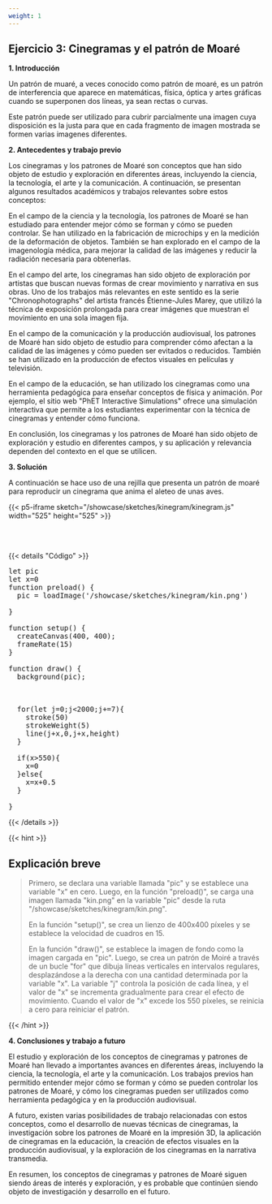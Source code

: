 ```yaml
---
weight: 1
---
```


## Ejercicio 3: Cinegramas y el patrón de Moaré

**1. Introducción**

Un patrón de muaré, a veces conocido como patrón de moaré, es un patrón de interferencia que aparece en matemáticas, física, óptica y artes gráficas cuando se superponen dos líneas, ya sean rectas o curvas. 

Este patrón puede ser utilizado para cubrir parcialmente una imagen cuya disposición es la justa para que en cada fragmento de imagen mostrada se formen varias imagenes diferentes.

**2. Antecedentes y  trabajo previo**

Los cinegramas y los patrones de Moaré son conceptos que han sido objeto de estudio y exploración en diferentes áreas, incluyendo la ciencia, la tecnología, el arte y la comunicación. A continuación, se presentan algunos resultados académicos y trabajos relevantes sobre estos conceptos:

En el campo de la ciencia y la tecnología, los patrones de Moaré se han estudiado para entender mejor cómo se forman y cómo se pueden controlar. Se han utilizado en la fabricación de microchips y en la medición de la deformación de objetos. También se han explorado en el campo de la imagenología médica, para mejorar la calidad de las imágenes y reducir la radiación necesaria para obtenerlas.

En el campo del arte, los cinegramas han sido objeto de exploración por artistas que buscan nuevas formas de crear movimiento y narrativa en sus obras. Uno de los trabajos más relevantes en este sentido es la serie "Chronophotographs" del artista francés Étienne-Jules Marey, que utilizó la técnica de exposición prolongada para crear imágenes que muestran el movimiento en una sola imagen fija.

En el campo de la comunicación y la producción audiovisual, los patrones de Moaré han sido objeto de estudio para comprender cómo afectan a la calidad de las imágenes y cómo pueden ser evitados o reducidos. También se han utilizado en la producción de efectos visuales en películas y televisión.

En el campo de la educación, se han utilizado los cinegramas como una herramienta pedagógica para enseñar conceptos de física y animación. Por ejemplo, el sitio web "PhET Interactive Simulations" ofrece una simulación interactiva que permite a los estudiantes experimentar con la técnica de cinegramas y entender cómo funciona.

En conclusión, los cinegramas y los patrones de Moaré han sido objeto de exploración y estudio en diferentes campos, y su aplicación y relevancia dependen del contexto en el que se utilicen.


**3. Solución**

A continuación se hace uso de una rejilla que presenta un patrón de moaré para reproducir un cinegrama que anima el aleteo de unas aves.



{{< p5-iframe sketch="/showcase/sketches/kinegram/kinegram.js" width="525" height="525" >}}

<br>
<br>

{{< details "Código"  >}}


<pre>
let pic
let x=0
function preload() {
  pic = loadImage('/showcase/sketches/kinegram/kin.png')
 
}

function setup() {
  createCanvas(400, 400);
  frameRate(15)
}

function draw() {
  background(pic);

  
  
  for(let j=0;j<2000;j+=7){
    stroke(50)
    strokeWeight(5)
    line(j+x,0,j+x,height)
  }
 
  if(x>550){
    x=0
  }else{
    x=x+0.5
  }
  
}
</pre>
{{< /details >}}

{{< hint  >}}

## Explicación breve

>Primero, se declara una variable llamada "pic" y se establece una variable "x" en cero. Luego, en la función "preload()", se carga una imagen llamada "kin.png" en la variable "pic" desde la ruta "/showcase/sketches/kinegram/kin.png".
>
>En la función "setup()", se crea un lienzo de 400x400 píxeles y se establece la velocidad de cuadros en 15.
>
>En la función "draw()", se establece la imagen de fondo como la imagen cargada en "pic". Luego, se crea un patrón de Moiré a través de un bucle "for" que dibuja líneas verticales en intervalos regulares, desplazándose a la derecha con una cantidad determinada por la variable "x". La variable "j" controla la posición de cada línea, y el valor de "x" se incrementa gradualmente para crear el efecto de movimiento. Cuando el valor de "x" excede los 550 píxeles, se reinicia a cero para reiniciar el patrón.
>
{{< /hint >}}


**4. Conclusiones y trabajo a futuro**

El estudio y exploración de los conceptos de cinegramas y patrones de Moaré han llevado a importantes avances en diferentes áreas, incluyendo la ciencia, la tecnología, el arte y la comunicación. Los trabajos previos han permitido entender mejor cómo se forman y cómo se pueden controlar los patrones de Moaré, y cómo los cinegramas pueden ser utilizados como herramienta pedagógica y en la producción audiovisual.

A futuro, existen varias posibilidades de trabajo relacionadas con estos conceptos, como el desarrollo de nuevas técnicas de cinegramas, la investigación sobre los patrones de Moaré en la impresión 3D, la aplicación de cinegramas en la educación, la creación de efectos visuales en la producción audiovisual, y la exploración de los cinegramas en la narrativa transmedia.

En resumen, los conceptos de cinegramas y patrones de Moaré siguen siendo áreas de interés y exploración, y es probable que continúen siendo objeto de investigación y desarrollo en el futuro.
